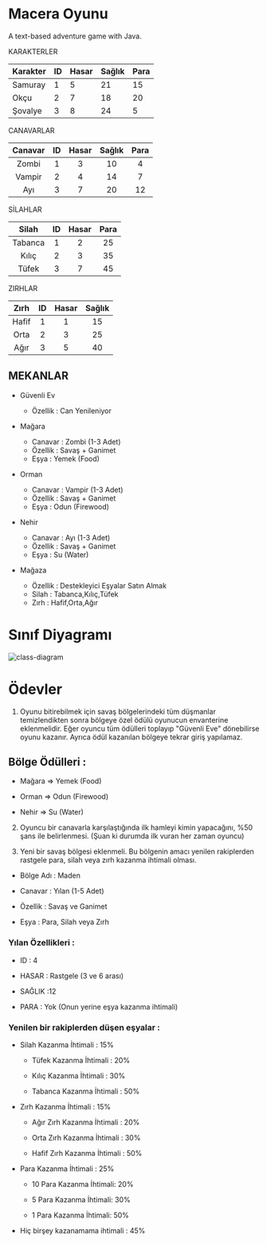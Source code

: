 
# Macera Oyunu
A text-based adventure game with Java.

KARAKTERLER

| Karakter|ID   |Hasar| Sağlık  | Para|
| ------------- | ---------------- |  ------------- | ------------- | ---|
| Samuray | 1 | 5 | 21 | 15 |
| Okçu | 2 | 7 | 18 | 20 | 
| Şovalye | 3 | 8 | 24 | 5 |

CANAVARLAR

| Canavar|ID   |Hasar| Sağlık  | Para|
| :-------------: | :----------------: |  :-------------: | :-------------: | :---:|
| Zombi | 1 | 3 | 10 | 4 | 
| Vampir |2 | 4 | 14 | 7 |
| Ayı | 3 | 7 | 20 | 12 |

SİLAHLAR

| Silah |ID   |Hasar|  Para|
| :-------------: | :----------------: |  :-------------: | :-------------: |
| Tabanca  | 1 | 2 |25| 
| Kılıç |2 | 3 | 35 | 
| Tüfek | 3 | 7 | 45 |


ZIRHLAR

| Zırh |ID   |Hasar| Sağlık  |
| :-------------: | :----------------: |  :-------------: | :-------------: |
| Hafif | 1 | 1 | 15 | 
| Orta | 2 | 3 | 25 | 
| Ağır| 3 | 5 | 40 |

## MEKANLAR

- Güvenli Ev
    - Özellik : Can Yenileniyor
- Mağara

    - Canavar : Zombi (1-3 Adet)
    - Özellik : Savaş + Ganimet
    - Eşya : Yemek (Food)

- Orman

    - Canavar : Vampir (1-3 Adet)
    - Özellik : Savaş + Ganimet
    - Eşya : Odun (Firewood)

- Nehir

    - Canavar : Ayı (1-3 Adet)
    - Özellik : Savaş + Ganimet
    - Eşya : Su (Water)

- Mağaza
    - Özellik : Destekleyici Eşyalar Satın Almak
    - Silah : Tabanca,Kılıç,Tüfek
    - Zırh : Hafif,Orta,Ağır

# Sınıf Diyagramı

![class-diagram](class-diagram.jpg)

# Ödevler

1. Oyunu bitirebilmek için savaş bölgelerindeki tüm düşmanlar temizlendikten sonra bölgeye özel ödülü oyunucun
   envanterine eklenmelidir. Eğer oyuncu tüm ödülleri toplayıp "Güvenli Eve" dönebilirse oyunu kazanır. Ayrıca ödül
   kazanılan bölgeye tekrar giriş yapılamaz.

## Bölge Ödülleri :

- Mağara => Yemek (Food)

- Orman => Odun (Firewood)

- Nehir => Su (Water)

2. Oyuncu bir canavarla karşılaştığında ilk hamleyi kimin yapacağını, %50 şans ile belirlenmesi. (Şuan ki durumda ilk
   vuran her zaman oyuncu)

3. Yeni bir savaş bölgesi eklenmeli. Bu bölgenin amacı yenilen rakiplerden rastgele para, silah veya zırh kazanma
   ihtimali olması.

- Bölge Adı : Maden

- Canavar : Yılan (1-5 Adet)

- Özellik : Savaş ve Ganimet

- Eşya : Para, Silah veya Zırh

### Yılan Özellikleri :

- ID : 4

- HASAR : Rastgele (3 ve 6 arası)

- SAĞLIK :12

- PARA : Yok (Onun yerine eşya kazanma ihtimali)

### Yenilen bir rakiplerden düşen eşyalar :

- Silah Kazanma İhtimali : 15%

    - Tüfek Kazanma İhtimali : 20%

    - Kılıç Kazanma İhtimali : 30%

    - Tabanca Kazanma İhtimali : 50%

- Zırh Kazanma İhtimali : 15%

    - Ağır Zırh Kazanma İhtimali : 20%

    - Orta Zırh Kazanma İhtimali : 30%

    - Hafif Zırh Kazanma İhtimali : 50%

- Para Kazanma İhtimali : 25%

    - 10 Para Kazanma İhtimali: 20%

    - 5 Para Kazanma İhtimali: 30%

    - 1 Para Kazanma İhtimali: 50%

- Hiç birşey kazanamama ihtimali : 45%
